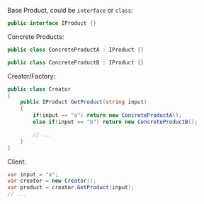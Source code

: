 Base Product, could be `interface` or `class`:

```cs
public interface IProduct {}
```

Concrete Products:

```cs
public class ConcreteProductA : IProduct {}

public class ConcreteProductB : IProduct {}
```

Creator/Factory:

```cs
public class Creator
{
    public IProduct GetProduct(string input) 
    {
        if(input == "a") return new ConcreteProductA();
        else if(input == "b") return new ConcreteProductB();

        // ...
    }
}
```

Client:

```cs
var input = "a";
var creator = new Creator();
var product = creator.GetProduct(input);
// ...
```